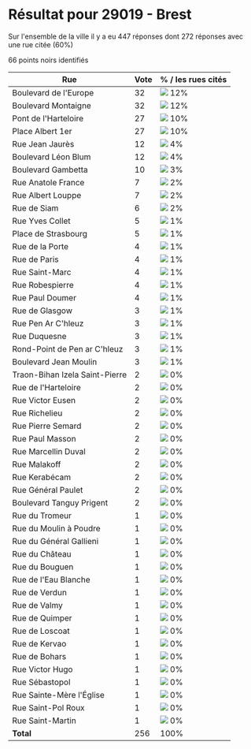 # Résultat pour 29019 - Brest

Sur l'ensemble de la ville il y a eu 447 réponses dont 272 réponses avec une rue citée (60%)

66 points noirs identifiés

| Rue | Vote | % / les rues cités|
|-----|------|-------------------|
| Boulevard de l'Europe | 32 | <img src="../../img/bar_12.gif" />&nbsp;12%|
| Boulevard Montaigne | 32 | <img src="../../img/bar_12.gif" />&nbsp;12%|
| Pont de l'Harteloire | 27 | <img src="../../img/bar_10.gif" />&nbsp;10%|
| Place Albert 1er | 27 | <img src="../../img/bar_10.gif" />&nbsp;10%|
| Rue Jean Jaurès | 12 | <img src="../../img/bar_4.gif" />&nbsp;4%|
| Boulevard Léon Blum | 12 | <img src="../../img/bar_4.gif" />&nbsp;4%|
| Boulevard Gambetta | 10 | <img src="../../img/bar_3.gif" />&nbsp;3%|
| Rue Anatole France | 7 | <img src="../../img/bar_2.gif" />&nbsp;2%|
| Rue Albert Louppe | 7 | <img src="../../img/bar_2.gif" />&nbsp;2%|
| Rue de Siam | 6 | <img src="../../img/bar_2.gif" />&nbsp;2%|
| Rue Yves Collet | 5 | <img src="../../img/bar_1.gif" />&nbsp;1%|
| Place de Strasbourg | 5 | <img src="../../img/bar_1.gif" />&nbsp;1%|
| Rue de la Porte | 4 | <img src="../../img/bar_1.gif" />&nbsp;1%|
| Rue de Paris | 4 | <img src="../../img/bar_1.gif" />&nbsp;1%|
| Rue Saint-Marc | 4 | <img src="../../img/bar_1.gif" />&nbsp;1%|
| Rue Robespierre | 4 | <img src="../../img/bar_1.gif" />&nbsp;1%|
| Rue Paul Doumer | 4 | <img src="../../img/bar_1.gif" />&nbsp;1%|
| Rue de Glasgow | 3 | <img src="../../img/bar_1.gif" />&nbsp;1%|
| Rue Pen Ar C'hleuz | 3 | <img src="../../img/bar_1.gif" />&nbsp;1%|
| Rue Duquesne | 3 | <img src="../../img/bar_1.gif" />&nbsp;1%|
| Rond-Point de Pen ar C'hleuz | 3 | <img src="../../img/bar_1.gif" />&nbsp;1%|
| Boulevard Jean Moulin | 3 | <img src="../../img/bar_1.gif" />&nbsp;1%|
| Traon-Bihan Izela Saint-Pierre | 2 | <img src="../../img/bar_0.gif" />&nbsp;0%|
| Rue de l'Harteloire | 2 | <img src="../../img/bar_0.gif" />&nbsp;0%|
| Rue Victor Eusen | 2 | <img src="../../img/bar_0.gif" />&nbsp;0%|
| Rue Richelieu | 2 | <img src="../../img/bar_0.gif" />&nbsp;0%|
| Rue Pierre Semard | 2 | <img src="../../img/bar_0.gif" />&nbsp;0%|
| Rue Paul Masson | 2 | <img src="../../img/bar_0.gif" />&nbsp;0%|
| Rue Marcellin Duval | 2 | <img src="../../img/bar_0.gif" />&nbsp;0%|
| Rue Malakoff | 2 | <img src="../../img/bar_0.gif" />&nbsp;0%|
| Rue Kerabécam | 2 | <img src="../../img/bar_0.gif" />&nbsp;0%|
| Rue Général Paulet | 2 | <img src="../../img/bar_0.gif" />&nbsp;0%|
| Boulevard Tanguy Prigent | 2 | <img src="../../img/bar_0.gif" />&nbsp;0%|
| Rue du Tromeur | 1 | <img src="../../img/bar_0.gif" />&nbsp;0%|
| Rue du Moulin à Poudre | 1 | <img src="../../img/bar_0.gif" />&nbsp;0%|
| Rue du Général Gallieni | 1 | <img src="../../img/bar_0.gif" />&nbsp;0%|
| Rue du Château | 1 | <img src="../../img/bar_0.gif" />&nbsp;0%|
| Rue du Bouguen | 1 | <img src="../../img/bar_0.gif" />&nbsp;0%|
| Rue de l'Eau Blanche | 1 | <img src="../../img/bar_0.gif" />&nbsp;0%|
| Rue de Verdun | 1 | <img src="../../img/bar_0.gif" />&nbsp;0%|
| Rue de Valmy | 1 | <img src="../../img/bar_0.gif" />&nbsp;0%|
| Rue de Quimper | 1 | <img src="../../img/bar_0.gif" />&nbsp;0%|
| Rue de Loscoat | 1 | <img src="../../img/bar_0.gif" />&nbsp;0%|
| Rue de Kervao | 1 | <img src="../../img/bar_0.gif" />&nbsp;0%|
| Rue de Bohars | 1 | <img src="../../img/bar_0.gif" />&nbsp;0%|
| Rue Victor Hugo | 1 | <img src="../../img/bar_0.gif" />&nbsp;0%|
| Rue Sébastopol | 1 | <img src="../../img/bar_0.gif" />&nbsp;0%|
| Rue Sainte-Mère l'Église | 1 | <img src="../../img/bar_0.gif" />&nbsp;0%|
| Rue Saint-Pol Roux | 1 | <img src="../../img/bar_0.gif" />&nbsp;0%|
| Rue Saint-Martin | 1 | <img src="../../img/bar_0.gif" />&nbsp;0%|
| **Total** | 256 | 100%|

